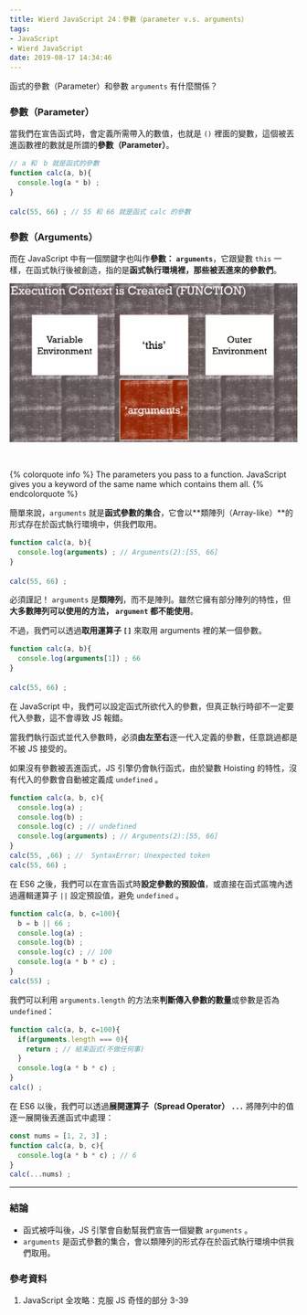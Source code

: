 ```yaml
---
title: Wierd JavaScript 24：參數（parameter v.s. arguments）
tags:
- JavaScript
- Wierd JavaScript
date: 2019-08-17 14:34:46
---
```


函式的參數（Parameter）和參數 `arguments` 有什麼關係？

<!-- more -->

### 參數（Parameter）

當我們在宣告函式時，會定義所需帶入的數值，也就是 `()` 裡面的變數，這個被丟進函數裡的數就是所謂的**參數（Parameter）**。

```javascript
// a 和　b 就是函式的參數
function calc(a, b){
  console.log(a * b) ;
}

calc(55, 66) ; // 55 和 66 就是函式 calc 的參數
```

### 參數（Arguments）

而在 JavaScript 中有一個關鍵字也叫作**參數： `arguments`**，它跟變數 `this` 一樣，在函式執行後被創造，指的是**函式執行環境裡，那些被丟進來的參數們**。

![函式呼叫後的創造階段：創造執行環境、this、arguments以及參考外部環境（圖片源自參考資料 1.）](./argument.JPG)

<br>

{% colorquote info %}
The parameters you pass to a function.
JavaScript gives you a keyword of the same name which contains them all.
{% endcolorquote %}


簡單來說，`arguments` 就是**函式參數的集合**，它會以**類陣列（Array-like）**的形式存在於函式執行環境中，供我們取用。

```javascript
function calc(a, b){
  console.log(arguments) ; // Arguments(2):[55, 66]
}

calc(55, 66) ;
```

必須謹記！ `arguments` 是**類陣列**，而不是陣列。雖然它擁有部分陣列的特性，但**大多數陣列可以使用的方法， `argument` 都不能使用**。

不過，我們可以透過**取用運算子 `[]`** 來取用 arguments 裡的某一個參數。

```javascript
function calc(a, b){
  console.log(arguments[1]) ; 66
}

calc(55, 66) ;
```

在 JavaScript 中，我們可以設定函式所欲代入的參數，但真正執行時卻不一定要代入參數，這不會導致 JS 報錯。

當我們執行函式並代入參數時，必須**由左至右**逐一代入定義的參數，任意跳過都是不被 JS 接受的。

如果沒有參數被丟進函式，JS 引擎仍會執行函式，由於變數 Hoisting 的特性，沒有代入的參數會自動被定義成 `undefined` 。

```javascript
function calc(a, b, c){
  console.log(a) ; 
  console.log(b) ; 
  console.log(c) ; // undefined
  console.log(arguments) ; // Arguments(2):[55, 66]
}
calc(55, ,66) ; //  SyntaxError: Unexpected token
calc(55, 66) ; 
```

在 ES6 之後，我們可以在宣告函式時**設定參數的預設值**，或直接在函式區塊內透過邏輯運算子 `||` 設定預設值，避免 `undefined` 。

```javascript
function calc(a, b, c=100){
  b = b || 66 ;
  console.log(a) ; 
  console.log(b) ; 
  console.log(c) ; // 100
  console.log(a * b * c) ; 
}
calc(55) ; 
```

我們可以利用 `arguments.length` 的方法來**判斷傳入參數的數量**或參數是否為 `undefined`：

```javascript
function calc(a, b, c=100){
  if(arguments.length === 0){
    return ; // 結束函式(不做任何事)
  }
  console.log(a * b * c) ; 
}
calc() ; 
```

在 ES6 以後，我們可以透過**展開運算子（Spread Operator） `...`** 將陣列中的值逐一展開後丟進函式中處理：

```javascript
const nums = [1, 2, 3] ;
function calc(a, b, c){
  console.log(a * b * c) ; // 6
}
calc(...nums) ; 
```

<hr>

### 結論
* 函式被呼叫後，JS 引擎會自動幫我們宣告一個變數 `arguments` 。
*  `arguments` 是函式參數的集合，會以類陣列的形式存在於函式執行環境中供我們取用。

### 參考資料
1. JavaScript 全攻略：克服 JS 奇怪的部分 3-39

